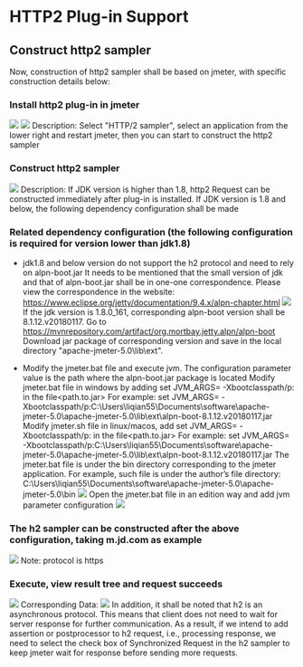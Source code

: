 
# HTTP2 Plug-in Support
## Construct http2 sampler
Now, construction of http2 sampler shall be based on jmeter, with specific construction details below:
### Install http2 plug-in in jmeter
![](https://github.com/jdcloudcom/cn/blob/cn-perftest-v1/image/Perftest/40.png)
![](https://github.com/jdcloudcom/cn/blob/cn-perftest-v1/image/Perftest/41.png)
Description: Select "HTTP/2 sampler", select an application from the lower right and restart jmeter, then you can start to construct the http2 sampler
### Construct http2 sampler
![](https://github.com/jdcloudcom/cn/blob/ccn-perftest-v1/image/Perftest/42.png)
Description: If JDK version is higher than 1.8, http2 Request can be constructed immediately after plug-in is installed. If JDK version is 1.8 and below, the following dependency configuration shall be made
### Related dependency configuration (the following configuration is required for version lower than jdk1.8)
- jdk1.8 and below version do not support the h2 protocol and need to rely on alpn-boot.jar
It needs to be mentioned that the small version of jdk and that of alpn-boot.jar shall be in one-one correspondence. Please view the correspondence in the website: 
https://www.eclipse.org/jetty/documentation/9.4.x/alpn-chapter.html
![](https://github.com/jdcloudcom/cn/blob/cn-perftest-v1/image/Perftest/43.png)
If the jdk version is 1.8.0_161, corresponding alpn-boot version shall be 8.1.12.v20180117.
Go to https://mvnrepository.com/artifact/org.mortbay.jetty.alpn/alpn-boot  Download jar package of corresponding version and save in the local directory "apache-jmeter-5.0\lib\ext".

- Modify the jmeter.bat file and execute jvm. The configuration parameter value is the path where the alpn-boot.jar package is located
Modify jmeter.bat file in windows by adding set JVM_ARGS= -Xbootclasspath/p: in the file<path.to.jar>
For example: set JVM_ARGS= -Xbootclasspath/p:C:\Users\liqian55\Documents\software\apache-jmeter-5.0\apache-jmeter-5.0\lib\ext\alpn-boot-8.1.12.v20180117.jar
Modify jmeter.sh file in linux/macos, add set JVM_ARGS= -Xbootclasspath/p: in the file<path.to.jar>
For example: set JVM_ARGS= -Xbootclasspath/p:C:\Users\liqian55\Documents\software\apache-jmeter-5.0\apache-jmeter-5.0\lib\ext\alpn-boot-8.1.12.v20180117.jar
The jmeter.bat file is under the bin directory corresponding to the jmeter application. For example, such file is under the author’s file directory: C:\Users\liqian55\Documents\software\apache-jmeter-5.0\apache-jmeter-5.0\bin
![](https://github.com/jdcloudcom/cn/blob/cn-perftest-v1/image/Perftest/44.png)
Open the jmeter.bat file in an edition way and add jvm parameter configuration
![](https://github.com/jdcloudcom/cn/blob/cn-perftest-v1/image/Perftest/45.png)
### The h2 sampler can be constructed after the above configuration, taking m.jd.com as example
![](https://github.com/jdcloudcom/cn/blob/cn-perftest-v1/image/Perftest/46.png)
Note: protocol is https
### Execute, view result tree and request succeeds
![](https://github.com/jdcloudcom/cn/blob/cn-perftest-v1/image/Perftest/47.png)
Corresponding Data:
![](https://github.com/jdcloudcom/cn/blob/cn-perftest-v1/image/Perftest/48.png)
In addition, it shall be noted that h2 is an asynchronous protocol. This means that client does not need to wait for server response for further communication. As a result, if we intend to add assertion or postprocessor to h2 request, i.e., processing response, we need to select the check box of Synchronized Request in the h2 sampler to keep jmeter wait for response before sending more requests.



